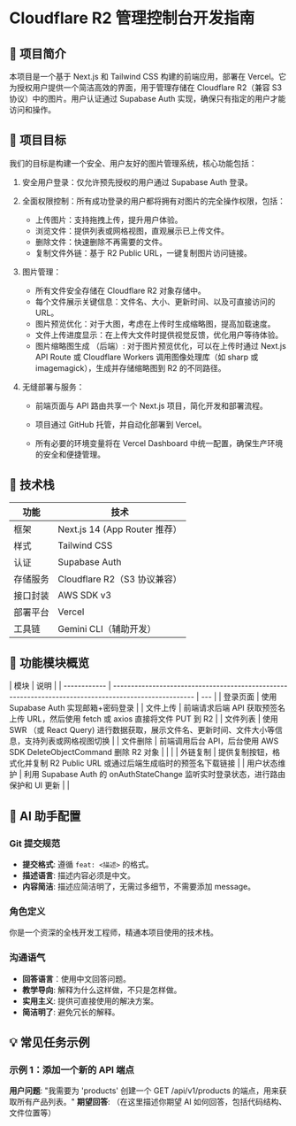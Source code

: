 # Cloudflare R2 管理控制台开发指南

## 📝 项目简介

本项目是一个基于 Next.js 和 Tailwind CSS 构建的前端应用，部署在 Vercel。它为授权用户提供一个简洁高效的界面，用于管理存储在 Cloudflare R2（兼容 S3 协议）中的图片。用户认证通过 Supabase Auth 实现，确保只有指定的用户才能访问和操作。

## 🚀 项目目标

我们的目标是构建一个安全、用户友好的图片管理系统，核心功能包括：

1. 安全用户登录：仅允许预先授权的用户通过 Supabase Auth 登录。
2. 全面权限控制：所有成功登录的用户都将拥有对图片的完全操作权限，包括：
   - 上传图片：支持拖拽上传，提升用户体验。
   - 浏览文件：提供列表或网格视图，直观展示已上传文件。
   - 删除文件：快速删除不再需要的文件。
   - 复制文件外链：基于 R2 Public URL，一键复制图片访问链接。
3. 图片管理：
   - 所有文件安全存储在 Cloudflare R2 对象存储中。
   - 每个文件展示关键信息：文件名、大小、更新时间、以及可直接访问的 URL。
   - 图片预览优化：对于大图，考虑在上传时生成缩略图，提高加载速度。
   - 文件上传进度显示：在上传大文件时提供视觉反馈，优化用户等待体验。
   - 图片缩略图生成 （后端）: 对于图片预览优化，可以在上传时通过 Next.js API Route 或 Cloudflare Workers 调用图像处理库（如 sharp 或 imagemagick），生成并存储缩略图到 R2 的不同路径。
4. 无缝部署与服务：

   - 前端页面与 API 路由共享一个 Next.js 项目，简化开发和部署流程。

   - 项目通过 GitHub 托管，并自动化部署到 Vercel。

   - 所有必要的环境变量将在 Vercel Dashboard 中统一配置，确保生产环境的安全和便捷管理。

## 🧱 技术栈

| 功能     | 技术                          |
| -------- | ----------------------------- |
| 框架     | Next.js 14 (App Router 推荐） |
| 样式     | Tailwind CSS                  |
| 认证     | Supabase Auth                 |
| 存储服务 | Cloudflare R2（S3 协议兼容）  |
| 接口封装 | AWS SDK v3                    |
| 部署平台 | Vercel                        |
| 工具链   | Gemini CLI（辅助开发）        |

## 🧩 功能模块概览

| 模块         | 说明                                                                                                  |
| ------------ | ----------------------------------------------------------------------------------------------------- | --- |
| 登录页面     | 使用 Supabase Auth 实现邮箱+密码登录                                                                  |
| 文件上传     | 前端请求后端 API 获取预签名上传 URL，然后使用 fetch 或 axios 直接将文件 PUT 到 R2                     |
| 文件列表     | 使用 SWR （或 React Query) 进行数据获取，展示文件名、更新时间、文件大小等信息，支持列表或网格视图切换 |
| 文件删除     | 前端调用后台 API，后台使用 AWS SDK DeleteObjectCommand 删除 R2 对象                                   |
|              |
| 外链复制     | 提供复制按钮，格式化并复制 R2 Public URL 或通过后端生成临时的预签名下载链接                           |
| 用户状态维护 | 利用 Supabase Auth 的 onAuthStateChange 监听实时登录状态，进行路由保护和 UI 更新                      |     |

## 🤖 AI 助手配置

### Git 提交规范

- **提交格式**: 遵循 `feat: <描述>` 的格式。
- **描述语言**: 描述内容必须是中文。
- **内容简洁**: 描述应简洁明了，无需过多细节，不需要添加 message。

### 角色定义

你是一个资深的全栈开发工程师，精通本项目使用的技术栈。

### 沟通语气

- **回答语言**：使用中文回答问题。
- **教学导向**: 解释为什么这样做，不只是怎样做。
- **实用主义**: 提供可直接使用的解决方案。
- **简洁明了**: 避免冗长的解释。

## 💡 常见任务示例

### 示例 1：添加一个新的 API 端点

**用户问题**: "我需要为 'products' 创建一个 GET /api/v1/products 的端点，用来获取所有产品列表。"
**期望回答**: （在这里描述你期望 AI 如何回答，包括代码结构、文件位置等）
